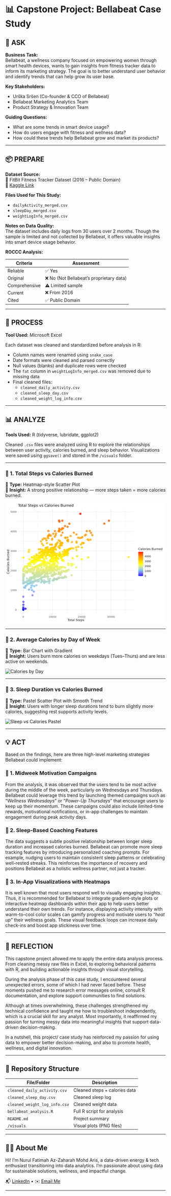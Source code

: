 # 📊 Capstone Project: Bellabeat Case Study

## 🧠 ASK

**Business Task:**  
Bellabeat, a wellness company focused on empowering women through smart health devices, wants to gain insights from fitness tracker data to inform its marketing strategy. The goal is to better understand user behavior and identify trends that can help grow its user base.

**Key Stakeholders:**  
- Urška Sršen (Co-founder & CCO of Bellabeat)  
- Bellabeat Marketing Analytics Team  
- Product Strategy & Innovation Team

**Guiding Questions:**  
- What are some trends in smart device usage?  
- How do users engage with fitness and wellness data?  
- How could these trends help Bellabeat grow and market its products?

---

## 📦 PREPARE

**Dataset Source:**  
📁 FitBit Fitness Tracker Dataset (2016 – Public Domain)  
🔗 [Kaggle Link](https://www.kaggle.com/datasets/arashnic/fitbit)

**Files Used for This Study:**
- `dailyActivity_merged.csv`  
- `sleepDay_merged.csv`  
- `weightLogInfo_merged.csv`

**Notes on Data Quality:**  
The dataset includes daily logs from 30 users over 2 months. Though the sample is limited and not collected by Bellabeat, it offers valuable insights into smart device usage behavior.

**ROCCC Analysis:**

| Criteria     | Assessment |
|--------------|------------|
| Reliable     | ✅ Yes      |
| Original     | ❌ No (Not Bellabeat’s proprietary data) |
| Comprehensive| ⚠️ Limited sample |
| Current      | ❌ From 2016 |
| Cited        | ✅ Public Domain |

---

## 🧹 PROCESS

**Tool Used:** Microsoft Excel

Each dataset was cleaned and standardized before analysis in R:

- Column names were renamed using `snake_case`
- Date formats were cleaned and parsed correctly
- Null values (blanks) and duplicate rows were checked
- The `fat` column in `weightLogInfo_merged.csv` was removed due to missing data
- Final cleaned files:
  - `cleaned_daily_activity.csv`
  - `cleaned_sleep_day.csv`
  - `cleaned_weight_log_info.csv`

---

## 📊 ANALYZE

**Tools Used:** R (tidyverse, lubridate, ggplot2)

Cleaned `.csv` files were analyzed using R to explore the relationships between user activity, calories burned, and sleep behavior. Visualizations were saved using `ggsave()` and stored in the `/visuals` folder.

---

### 🔹 1. Total Steps vs Calories Burned  
📎 **Type:** Heatmap-style Scatter Plot  
📌 **Insight:** A strong positive relationship — more steps taken = more calories burned.

![Steps vs Calories Heatmap](visuals/steps_vs_calories_heatmap.png)

---

### 🔹 2. Average Calories by Day of Week  
📎 **Type:** Bar Chart with Gradient  
📌 **Insight:** Users burn more calories on weekdays (Tues–Thurs) and are less active on weekends.

![Calories by Day](visuals/calories_by_day.png)

---

### 🔹 3. Sleep Duration vs Calories Burned  
📎 **Type:** Pastel Scatter Plot with Smooth Trend  
📌 **Insight:** Users with longer sleep durations tend to burn slightly more calories, suggesting rest supports activity levels.

![Sleep vs Calories Pastel](visuals/sleep_vs_calories_pastel.png)

---

## 💡 ACT

Based on the findings, here are three high-level marketing strategies Bellabeat could implement:

### 🔹 1. **Midweek Motivation Campaigns**

From the analysis, it was observed that the users tend to be most active during the middle of the week, particularly on Wednesdays and Thursdays. Bellabeat could leverage this trend by launching themed campaigns such as “_Wellness Wednesdays_” or “_Power-Up Thursdays_” that encourage users to keep up their momentum. These campaigns could also include limited-time rewards, motivational notifications, or in-app challenges to maintain engagement during peak activity days.

### 🔹 2. **Sleep-Based Coaching Features**

The data suggests a subtle positive relationship between longer sleep duration and increased calories burned. Bellabeat can promote more sleep tracking features by introducing personalized coaching prompts. For example, nudging users to maintain consistent sleep patterns or celebrating well-rested streaks. This reinforces the importance of recovery and positions Bellabeat as a holistic wellness partner, not just a tracker.

### 🔹 3. **In-App Visualizations with Heatmaps**

It is well known that most users respond well to visually engaging insights. Thus, it is recommended for Bellabeat to integrate gradient-style plots or interactive heatmap dashboards within their app to help users better understand their own trends. For instance, displaying activity intensity with warm-to-cool color scales can gamify progress and motivate users to “_heat up_” their wellness goals. These visual feedback loops can increase daily check-ins and boost app stickiness over time.

---

## 💬 REFLECTION

This capstone project allowed me to apply the entire data analysis process. From cleaning messy raw files in Excel, to exploring behavioral patterns with R, and building actionable insights through visual storytelling.

During the analysis phase of this case study, I encountered several unexpected errors, some of which I had never faced before. These moments pushed me to research error messages online, consult R documentation, and explore support communities to find solutions.

Although at times overwhelming, these challenges strengthened my technical confidence and taught me how to troubleshoot independently, which is a crucial skill for any analyst. Most importantly, it reaffirmed my passion for turning messy data into meaningful insights that support data-driven decision-making.

In a nutshell, this project/ case study has reinforced my passion for using data to empower better decision-making, and also to promote health, wellness, and digital innovation.

---

## 📁 Repository Structure

| File/Folder                  | Description |
|-----------------------------|-------------|
| `cleaned_daily_activity.csv`| Cleaned steps + calories data |
| `cleaned_sleep_day.csv`     | Cleaned sleep log |
| `cleaned_weight_log_info.csv`| Cleaned weight data |
| `bellabeat_analysis.R`      | Full R script for analysis |
| `README.md`                 | Project summary |
| `/visuals`                  | Visual plots (PNG files) |

---

## 👩‍💻 About Me

Hi! I’m Nurul Fatimah Az-Zaharah Mohd Aris, a data-driven energy & tech enthusiast transitioning into data analytics. I’m passionate about using data for sustainable solutions, wellness, and impactful change.

📬 [LinkedIn](https://www.linkedin.com/in/nurul-fatimah-az-zaharah-mohd-aris-79485213a/) • ✉️ [Email Me](mailto:anne.ariss@outlook.com)

---
